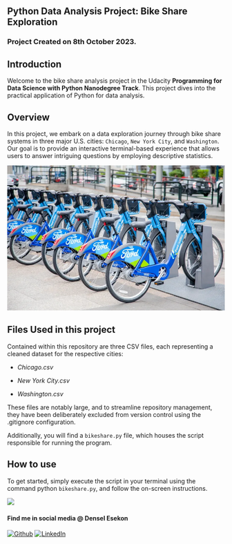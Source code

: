 ## Python Data Analysis Project: Bike Share Exploration
### Project Created on 8th October 2023.

## Introduction
Welcome to the bike share analysis project in the Udacity **Programming for Data Science with Python Nanodegree Track**. This project dives into the practical application of Python for data analysis.

## Overview
In this project, we embark on a data exploration journey through bike share systems in three major U.S. cities: `Chicago`, `New York City`, and `Washington`. Our goal is to provide an interactive terminal-based experience that allows users to answer intriguing questions by employing descriptive statistics.


![](images/bikes-pic.jpg)


## Files Used in this project
Contained within this repository are three CSV files, each representing a cleaned dataset for the respective cities:

* _Chicago.csv_

* _New York City.csv_

* _Washington.csv_

These files are notably large, and to streamline repository management, they have been deliberately excluded from version control using the .gitignore configuration. 

Additionally, you will find a `bikeshare.py` file, which houses the script responsible for running the program.

## How to use
To get started, simply execute the script in your terminal using the command python `bikeshare.py`, and follow the on-screen instructions.


![](images/how_to_use.gif)

#### Find me in social media @ Densel Esekon
[![Github](https://img.icons8.com/ios-filled/30/000000/github.png "Github")](https://github.com/esekon "Github")
[![LinkedIn](https://img.icons8.com/ios-glyphs/30/000000/linkedin.png "LinkedIn")](https://www.linkedin.com/in/denselesekon/ "LinkedIn")

 

